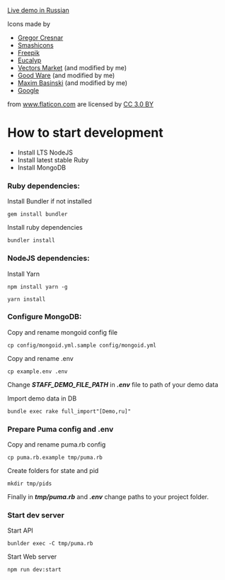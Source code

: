 <a href="http://xn--d1acvi.xn--80aehokqgebjbhdy3e.xn--p1ai/">Live demo in Russian</a>

Icons made by 
* <a href="https://www.flaticon.com/authors/gregor-cresnar" title="Gregor Cresnar">Gregor Cresnar</a>
* <a href="https://www.flaticon.com/authors/smashicons" title="Smashicons">Smashicons</a>
* <a href="https://www.freepik.com/" title="Freepik">Freepik</a>
* <a href="https://www.flaticon.com/authors/eucalyp" title="Eucalyp">Eucalyp</a>
* <a href="https://www.flaticon.com/authors/vectors-market" title="Vectors Market">Vectors Market</a> (and modified by me) 
* <a href="https://www.flaticon.com/authors/good-ware" title="Good Ware">Good Ware</a> (and modified by me)
* <a href="https://www.flaticon.com/authors/maxim-basinski" title="Maxim Basinski">Maxim Basinski</a> (and modified by me)
* <a href="https://www.flaticon.com/authors/google" title="Google">Google</a>

from <a href="https://www.flaticon.com/" title="Flaticon">www.flaticon.com</a> are licensed by <a href="http://creativecommons.org/licenses/by/3.0/" title="Creative Commons BY 3.0" target="_blank">CC 3.0 BY</a>


# How to start development
* Install LTS
 NodeJS
* Install latest
 stable Ruby
* Install MongoDB

### Ruby dependencies:
Install Bundler
 if not installed
~~~
gem install bundler
~~~
Install ruby dependencies

~~~
bundler install
~~~

### NodeJS dependencies:
Install Yarn
~~~
npm install yarn -g
~~~
~~~
yarn install
~~~

### Configure MongoDB:
Copy and rename mongoid
 config file
~~~
cp config/mongoid.yml.sample config/mongoid.yml
~~~
Copy and rename .env
~~~
cp example.env .env
~~~

Change ***STAFF_DEMO_FILE_PATH*** in ***.env*** file to path of your demo data

Import demo data in DB
~~~
bundle exec rake full_import"[Demo,ru]"
~~~

### Prepare Puma config and .env
Copy and rename puma.rb config
~~~
cp puma.rb.example tmp/puma.rb
~~~
Create folders for state and pid
~~~
mkdir tmp/pids
~~~
Finally in ***tmp/puma.rb*** and ***.env*** change paths to your project folder.

### Start dev server
Start API
~~~
bunlder exec -C tmp/puma.rb
~~~

Start Web server

~~~
npm run dev:start
~~~

